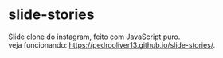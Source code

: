 # slide-stories
Slide clone do instagram, feito com JavaScript puro.
<br/>
veja funcionando: https://pedrooliver13.github.io/slide-stories/.
